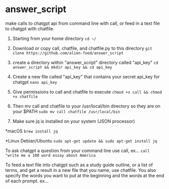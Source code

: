 # answer_script
make calls to chatgpt api from command line with call, or feed in a text file to chatgpt with chatfile.

1) Starting from your home directory
```cd ~/```

2) Download or copy call, chatfile, and chatfile.py to this directory
```git clone https://github.com/alien-food/answer_script```

3) create a directory within "answer_script" directory called "api_key" 
```cd answer_script && mkdir api_key && cd api_key```

4) Create a new file called "api_key" that contains your secret api_key for chatgpt
```nano api_key```

5) Give permissions to call and chatfile to execute
```chmod +x call && chmod +x chatfile```

6) Then mv call and chatfile to your /usr/local/bin directory so they are on your $PATH
```sudo mv call chatfile /usr/local/bin```

7) Make sure jq is installed on your system (JSON processor)

*macOS ```brew install jq```

*Linux Debian/Ubuntu ```sudo apt-get update && sudo apt-get install jq```

To ask chatgpt a question from your command line use call, ex...
```call "write me a 100 word essay about America```

To feed a text file into chatgpt such as a study guide outline, or a list of terms, and get a result in a new file that you name, use chatfile. You also specify the words you want to put at the beginning and the words at the end of each prompt. ex...
```chatfile in_file.txt out_file.txt "how would i " " for ccna"


